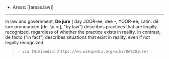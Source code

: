 
- Areas: [[areas.law]]

---

In law and government, **De jure** ( day JOOR-ee, dee -⁠, YOOR-ee; Latin: dē iūre pronounced [deː ˈjuːrɛ], "by law") describes practices that are legally recognized, regardless of whether the practice exists in reality. In contrast, de facto ("in fact") describes situations that exist in reality, even if not legally recognized.

>     - via [Wikipedia](https://en.wikipedia.org/wiki/De%20jure)
